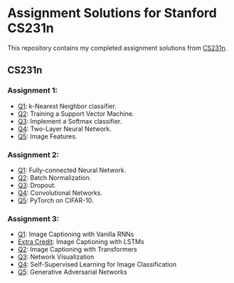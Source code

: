 # Assignment Solutions for Stanford CS231n
 
This repository contains my completed assignment solutions from [CS231n](http://cs231n.stanford.edu/).

## CS231n
### Assignment 1:
- [Q1](https://github.com/parmarkrish/cs231n/blob/main/assignment1/knn.ipynb): k-Nearest Neighbor classifier.
- [Q2](https://github.com/parmarkrish/cs231n/blob/main/assignment1/svm.ipynb): Training a Support Vector Machine.
- [Q3](https://github.com/parmarkrish/cs231n/blob/main/assignment1/softmax.ipynb): Implement a Softmax classifier.
- [Q4](https://github.com/parmarkrish/cs231n/blob/main/assignment1/two_layer_net.ipynb): Two-Layer Neural Network.
- [Q5](https://github.com/parmarkrish/cs231n/blob/main/assignment1/features.ipynb): Image Features.

### Assignment 2:
- [Q1](https://github.com/parmarkrish/cs231n/blob/main/assignment2/FullyConnectedNets.ipynb): Fully-connected Neural Network.
- [Q2](https://github.com/parmarkrish/cs231n/blob/main/assignment2/BatchNormalization.ipynb): Batch Normalization.
- [Q3](https://github.com/parmarkrish/cs231n/blob/main/assignment2/Dropout.ipynb): Dropout.
- [Q4](https://github.com/parmarkrish/cs231n/blob/main/assignment2/ConvolutionalNetworks.ipynb): Convolutional Networks.
- [Q5](https://github.com/parmarkrish/cs231n/blob/main/assignment2/PyTorch.ipynb): PyTorch on CIFAR-10.

### Assignment 3:
- [Q1](https://github.com/parmarkrish/cs231n/blob/main/assignment3/RNN_Captioning.ipynb): Image Captioning with Vanilla RNNs
- [Extra Credit](https://github.com/parmarkrish/cs231n/blob/main/assignment3/LSTM_Captioning.ipynb): Image Captioning with LSTMs
- [Q2](https://github.com/parmarkrish/cs231n/blob/main/assignment3/Transformer_Captioning.ipynb): Image Captioning with Transformers
- [Q3](https://github.com/parmarkrish/cs231n/blob/main/assignment3/net_visualization_pytorch.ipynb): Network Visualization
- [Q4](https://github.com/parmarkrish/cs231n/blob/main/assignment3/Self_Supervised_Learning.ipynb): Self-Supervised Learning for Image Classification
- [Q5](https://github.com/parmarkrish/cs231n/blob/main/assignment3/Generative_Adversarial_Networks.ipynb): Generative Adversarial Networks
